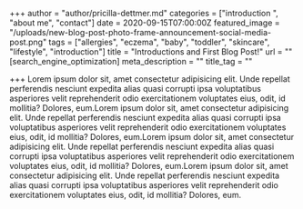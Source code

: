 +++
author = "author/pricilla-dettmer.md"
categories = ["introduction ", "about me", "contact"]
date = 2020-09-15T07:00:00Z
featured_image = "/uploads/new-blog-post-photo-frame-announcement-social-media-post.png"
tags = ["allergies", "eczema", "baby", "toddler", "skincare", "lifestyle", "introduction"]
title = "Introductions and First Blog Post!"
url = ""
[search_engine_optimization]
meta_description = ""
title_tag = ""

+++
Lorem ipsum dolor sit, amet consectetur adipisicing elit. Unde repellat perferendis nesciunt expedita alias quasi corrupti ipsa voluptatibus asperiores velit reprehenderit odio exercitationem voluptates eius, odit, id mollitia? Dolores, eum.Lorem ipsum dolor sit, amet consectetur adipisicing elit. Unde repellat perferendis nesciunt expedita alias quasi corrupti ipsa voluptatibus asperiores velit reprehenderit odio exercitationem voluptates eius, odit, id mollitia? Dolores, eum.Lorem ipsum dolor sit, amet consectetur adipisicing elit. Unde repellat perferendis nesciunt expedita alias quasi corrupti ipsa voluptatibus asperiores velit reprehenderit odio exercitationem voluptates eius, odit, id mollitia? Dolores, eum.Lorem ipsum dolor sit, amet consectetur adipisicing elit. Unde repellat perferendis nesciunt expedita alias quasi corrupti ipsa voluptatibus asperiores velit reprehenderit odio exercitationem voluptates eius, odit, id mollitia? Dolores, eum.